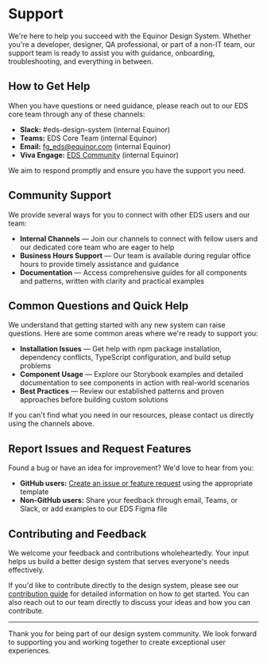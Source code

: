# Support

We're here to help you succeed with the Equinor Design System. Whether you're a developer, designer, QA professional, or part of a non-IT team, our support team is ready to assist you with guidance, onboarding, troubleshooting, and everything in between.

## How to Get Help

When you have questions or need guidance, please reach out to our EDS core team through any of these channels:

- **Slack:** #eds-design-system (internal Equinor)
- **Teams:** EDS Core Team (internal Equinor)  
- **Email:** [fg_eds@equinor.com](mailto:fg_eds@equinor.com) (internal Equinor)
- **Viva Engage:** [EDS Community](https://web.yammer.com/main/groups/eyJfdHlwZSI6Ikdyb3VwIiwiaWQiOiI2OTUyOTIxNDk3NiJ9/all) (internal Equinor)

We aim to respond promptly and ensure you have the support you need.

## Community Support

We provide several ways for you to connect with other EDS users and our team:

- **Internal Channels** — Join our channels to connect with fellow users and our dedicated core team who are eager to help
- **Business Hours Support** — Our team is available during regular office hours to provide timely assistance and guidance
- **Documentation** — Access comprehensive guides for all components and patterns, written with clarity and practical examples

## Common Questions and Quick Help

We understand that getting started with any new system can raise questions. Here are some common areas where we're ready to support you:

- **Installation Issues** — Get help with npm package installation, dependency conflicts, TypeScript configuration, and build setup problems
- **Component Usage** — Explore our Storybook examples and detailed documentation to see components in action with real-world scenarios  
- **Best Practices** — Review our established patterns and proven approaches before building custom solutions

If you can't find what you need in our resources, please contact us directly using the channels above.

## Report Issues and Request Features

Found a bug or have an idea for improvement? We'd love to hear from you:

- **GitHub users:** [Create an issue or feature request](https://github.com/equinor/design-system/issues) using the appropriate template
- **Non-GitHub users:** Share your feedback through email, Teams, or Slack, or add examples to our EDS Figma file

## Contributing and Feedback

We welcome your feedback and contributions wholeheartedly. Your input helps us build a better design system that serves everyone's needs effectively.

If you'd like to contribute directly to the design system, please see our [contribution guide](https://github.com/equinor/design-system/#contributions) for detailed information on how to get started. You can also reach out to our team directly to discuss your ideas and how you can contribute.

---

Thank you for being part of our design system community. We look forward to supporting you and working together to create exceptional user experiences.
